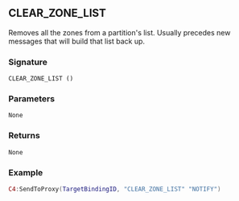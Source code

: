 ## CLEAR\_ZONE\_LIST

Removes all the zones from a partition's list.  Usually precedes new messages that will build that list back up.


### Signature

`CLEAR_ZONE_LIST ()`


### Parameters

`None`


### Returns

`None`


### Example

```lua
C4:SendToProxy(TargetBindingID, "CLEAR_ZONE_LIST" "NOTIFY")
```
